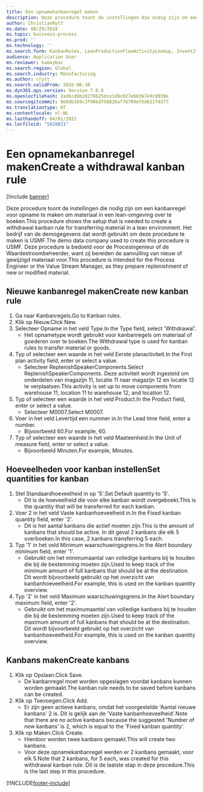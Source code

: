 ```yaml
---
title: Een opnamekanbanregel maken
description: Deze procedure toont de instellingen die nodig zijn om een kanbanregel voor opname te maken om materiaal in een lean-omgeving over te boeken.
author: ChristianRytt
ms.date: 08/29/2018
ms.topic: business-process
ms.prod: ''
ms.technology: ''
ms.search.form: KanbanRules, LeanProductionFlowActivityLookup, InventItemIdLookupSimple, UnitOfMeasureLookup, KanbanCreate
audience: Application User
ms.reviewer: kamaybac
ms.search.region: Global
ms.search.industry: Manufacturing
ms.author: crytt
ms.search.validFrom: 2016-06-30
ms.dyn365.ops.version: Version 7.0.0
ms.openlocfilehash: 2adbcdbb2d278b25dce1d8c027e66367e9c0930e
ms.sourcegitcommit: 0e8db169c3f90bd750826af76709ef5d621fd377
ms.translationtype: HT
ms.contentlocale: nl-NL
ms.lasthandoff: 04/01/2021
ms.locfileid: "5828821"
---
```

# <a name="create-a-withdrawal-kanban-rule"></a><span data-ttu-id="05e1c-103">Een opnamekanbanregel maken</span><span class="sxs-lookup"><span data-stu-id="05e1c-103">Create a withdrawal kanban rule</span></span>

[!include [banner](../../includes/banner.md)]

<span data-ttu-id="05e1c-104">Deze procedure toont de instellingen die nodig zijn om een kanbanregel voor opname te maken om materiaal in een lean-omgeving over te boeken.</span><span class="sxs-lookup"><span data-stu-id="05e1c-104">This procedure shows the setup that is needed to create a withdrawal kanban rule for transferring material in a lean environment.</span></span> <span data-ttu-id="05e1c-105">Het bedrijf van de demogegevens dat wordt gebruikt om deze procedure te maken is USMF.</span><span class="sxs-lookup"><span data-stu-id="05e1c-105">The demo data company used to create this procedure is USMF.</span></span> <span data-ttu-id="05e1c-106">Deze procedure is bedoeld voor de Procesingenieur of de Waardestroombeheerder, want zij bereiden de aanvulling van nieuw of gewijzigd materiaal voor.</span><span class="sxs-lookup"><span data-stu-id="05e1c-106">This procedure is intended for the Process Engineer or the Value Stream Manager, as they prepare replenishment of new or modified material.</span></span>


## <a name="create-new-kanban-rule"></a><span data-ttu-id="05e1c-107">Nieuwe kanbanregel maken</span><span class="sxs-lookup"><span data-stu-id="05e1c-107">Create new kanban rule</span></span>
1. <span data-ttu-id="05e1c-108">Ga naar Kanbanregels.</span><span class="sxs-lookup"><span data-stu-id="05e1c-108">Go to Kanban rules.</span></span>
2. <span data-ttu-id="05e1c-109">Klik op Nieuw.</span><span class="sxs-lookup"><span data-stu-id="05e1c-109">Click New.</span></span>
3. <span data-ttu-id="05e1c-110">Selecteer Opname in het veld Type.</span><span class="sxs-lookup"><span data-stu-id="05e1c-110">In the Type field, select 'Withdrawal'.</span></span>
    * <span data-ttu-id="05e1c-111">Het opnametype wordt gebruikt voor kanbanregels om materiaal of goederen over te boeken.</span><span class="sxs-lookup"><span data-stu-id="05e1c-111">The Withdrawal type is used for kanban rules to transfer material or goods.</span></span>  
4. <span data-ttu-id="05e1c-112">Typ of selecteer een waarde in het veld Eerste planactiviteit.</span><span class="sxs-lookup"><span data-stu-id="05e1c-112">In the First plan activity field, enter or select a value.</span></span>
    * <span data-ttu-id="05e1c-113">Selecteer ReplenishSpeakerComponents.</span><span class="sxs-lookup"><span data-stu-id="05e1c-113">Select ReplenishSpeakerComponents.</span></span>   <span data-ttu-id="05e1c-114">Deze activiteit wordt ingesteld om onderdelen van magazijn 11, locatie 11 naar magazijn 12 en locatie 12 te verplaatsen.</span><span class="sxs-lookup"><span data-stu-id="05e1c-114">This activity is set up to move components from warehouse 11, location 11 to warehouse 12, and location 12.</span></span>  
5. <span data-ttu-id="05e1c-115">Typ of selecteer een waarde in het veld Product.</span><span class="sxs-lookup"><span data-stu-id="05e1c-115">In the Product field, enter or select a value.</span></span>
    * <span data-ttu-id="05e1c-116">Selecteer M0007.</span><span class="sxs-lookup"><span data-stu-id="05e1c-116">Select M0007.</span></span>  
6. <span data-ttu-id="05e1c-117">Voer in het veld Levertijd een nummer in.</span><span class="sxs-lookup"><span data-stu-id="05e1c-117">In the Lead time field, enter a number.</span></span>
    * <span data-ttu-id="05e1c-118">Bijvoorbeeld 60.</span><span class="sxs-lookup"><span data-stu-id="05e1c-118">For example, 60.</span></span>  
7. <span data-ttu-id="05e1c-119">Typ of selecteer een waarde in het veld Maateenheid.</span><span class="sxs-lookup"><span data-stu-id="05e1c-119">In the Unit of measure field, enter or select a value.</span></span>
    * <span data-ttu-id="05e1c-120">Bijvoorbeeld Minuten.</span><span class="sxs-lookup"><span data-stu-id="05e1c-120">For example, Minutes.</span></span>  

## <a name="set-quantities-for-kanban"></a><span data-ttu-id="05e1c-121">Hoeveelheden voor kanban instellen</span><span class="sxs-lookup"><span data-stu-id="05e1c-121">Set quantities for kanban</span></span>
1. <span data-ttu-id="05e1c-122">Stel Standaardhoeveelheid in op '5'.</span><span class="sxs-lookup"><span data-stu-id="05e1c-122">Set Default quantity to '5'.</span></span>
    * <span data-ttu-id="05e1c-123">Dit is de hoeveelheid die voor elke kanban wordt overgeboekt.</span><span class="sxs-lookup"><span data-stu-id="05e1c-123">This is the quantity that will be transferred for each kanban.</span></span>  
2. <span data-ttu-id="05e1c-124">Voer 2 in het veld Vaste kanbanhoeveelheid in.</span><span class="sxs-lookup"><span data-stu-id="05e1c-124">In the Fixed kanban quantity field, enter '2'.</span></span>
    * <span data-ttu-id="05e1c-125">Dit is het aantal kanbans die actief moeten zijn.</span><span class="sxs-lookup"><span data-stu-id="05e1c-125">This is the amount of kanbans that should be active.</span></span> <span data-ttu-id="05e1c-126">In dit geval 2 kanbans die elk 5 overboeken.</span><span class="sxs-lookup"><span data-stu-id="05e1c-126">In this case, 2 kanbans transferring 5 each.</span></span>  
3. <span data-ttu-id="05e1c-127">Typ '1' in het veld Minimum waarschuwingsgrens.</span><span class="sxs-lookup"><span data-stu-id="05e1c-127">In the Alert boundary minimum field, enter '1'.</span></span>
    * <span data-ttu-id="05e1c-128">Gebruikt om het minimumaantal van volledige kanbans bij te houden die bij de bestemming moeten zijn.</span><span class="sxs-lookup"><span data-stu-id="05e1c-128">Used to keep track of the minimum amount of full kanbans that should be at the destination.</span></span> <span data-ttu-id="05e1c-129">Dit wordt bijvoorbeeld gebruikt op het overzicht van kanbanhoeveelheid.</span><span class="sxs-lookup"><span data-stu-id="05e1c-129">For example, this is used on the kanban quantity overview.</span></span>  
4. <span data-ttu-id="05e1c-130">Typ '2' in het veld Maximum waarschuwingsgrens.</span><span class="sxs-lookup"><span data-stu-id="05e1c-130">In the Alert boundary maximum field, enter '2'.</span></span>
    * <span data-ttu-id="05e1c-131">Gebruikt om het maximumaantal van volledige kanbans bij te houden die bij de bestemming moeten zijn.</span><span class="sxs-lookup"><span data-stu-id="05e1c-131">Used to keep track of the maximum amount of full kanbans that should be at the destination.</span></span> <span data-ttu-id="05e1c-132">Dit wordt bijvoorbeeld gebruikt op het overzicht van kanbanhoeveelheid.</span><span class="sxs-lookup"><span data-stu-id="05e1c-132">For example, this is used on the kanban quantity overview.</span></span>  

## <a name="create-kanbans"></a><span data-ttu-id="05e1c-133">Kanbans maken</span><span class="sxs-lookup"><span data-stu-id="05e1c-133">Create kanbans</span></span>
1. <span data-ttu-id="05e1c-134">Klik op Opslaan.</span><span class="sxs-lookup"><span data-stu-id="05e1c-134">Click Save.</span></span>
    * <span data-ttu-id="05e1c-135">De kanbanregel moet worden opgeslagen voordat kanbans kunnen worden gemaakt.</span><span class="sxs-lookup"><span data-stu-id="05e1c-135">The kanban rule needs to be saved before kanbans can be created.</span></span>  
2. <span data-ttu-id="05e1c-136">Klik op Toevoegen.</span><span class="sxs-lookup"><span data-stu-id="05e1c-136">Click Add.</span></span>
    * <span data-ttu-id="05e1c-137">Er zijn geen actieve kanbans, omdat het voorgestelde 'Aantal nieuwe kanbans' 2 is. Dit is gelijk aan de 'Vaste kanbanhoeveelheid'.</span><span class="sxs-lookup"><span data-stu-id="05e1c-137">Note that there are no active kanbans because the suggested 'Number of new kanbans' is 2, which is equal to the 'Fixed kanban quantity'.</span></span>  
3. <span data-ttu-id="05e1c-138">Klik op Maken.</span><span class="sxs-lookup"><span data-stu-id="05e1c-138">Click Create.</span></span>
    * <span data-ttu-id="05e1c-139">Hierdoor worden twee kanbans gemaakt.</span><span class="sxs-lookup"><span data-stu-id="05e1c-139">This will create two kanbans.</span></span>  
    * <span data-ttu-id="05e1c-140">Voor deze opnamekanbanregel werden er 2 kanbans gemaakt, voor elk 5.</span><span class="sxs-lookup"><span data-stu-id="05e1c-140">Note that 2 kanbans, for 5 each, was created for this withdrawal kanban rule.</span></span>  <span data-ttu-id="05e1c-141">Dit is de laatste stap in deze procedure.</span><span class="sxs-lookup"><span data-stu-id="05e1c-141">This is the last step in this procedure.</span></span>  



[!INCLUDE[footer-include](../../../includes/footer-banner.md)]